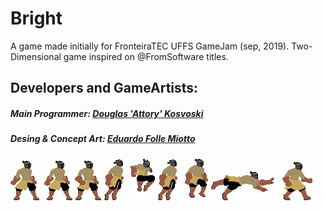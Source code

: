 # Bright

A game made initially for FronteiraTEC UFFS GameJam (sep, 2019).
Two-Dimensional game inspired on @FromSoftware titles.

## Developers and GameArtists: 
##### Main Programmer: [Douglas 'Attory' Kosvoski](https://github.com/DouglasKosvoski) 
##### Desing & Concept Art: [Eduardo Folle Miotto](https://github.com/edo-folle)

![](https://github.com/DouglasKosvoski/Bright/blob/master/sprites/idle/PLAYER%20MAGRO%20CHAPADO%20PARADO%20COM%20ARMA%20LEVE/player_magro_chapado_parado_com_arma_leve.gif) ![](https://github.com/DouglasKosvoski/Bright/blob/master/sprites/idle/PLAYER%20MAGRO%20CHAPADO%20PARADO%20COM%20ARMA%20PESADA/player_magro_chapado_parado_com_arma_pesada.gif) ![](https://github.com/DouglasKosvoski/Bright/blob/master/sprites/idle/PLAYER%20MAGRO%20CHAPADO%20PARADO/player_magro_chapado_parado.gif) ![](https://github.com/DouglasKosvoski/Bright/blob/master/sprites/jump/PLAYER%20CHAPADO%20DESARMADO%20PULANDO/player_chapado_pulando_desarmado.gif) ![](https://github.com/DouglasKosvoski/Bright/blob/master/sprites/jump/PLAYER%20CHAPADO%20DESARMADO%20PULANDO/player_chapado_pulando_desarmado_queda.gif) ![](https://github.com/DouglasKosvoski/Bright/blob/master/sprites/jump/PLAYER%20CHAPADO%20DESARMADO%20PULANDO/player_chapado_pulando_desarmado_subida.gif) ![](https://github.com/DouglasKosvoski/Bright/blob/master/sprites/jump/PLAYER%20CHAPADO%20DESARMADO%20PULANDO/player_chapado_pulando_desarmado_meio.gif) ![](https://github.com/DouglasKosvoski/Bright/blob/master/sprites/roll/player_chapado_rolando.gif) ![](https://github.com/DouglasKosvoski/Bright/blob/master/sprites/walk/PLAYER%20ANDANDO%20CHAPADO%20DESARMADO/player_chapado_andando_desarmado.gif)
